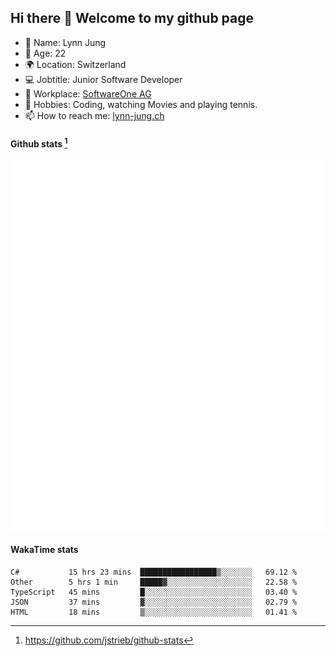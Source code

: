## Hi there 👋 Welcome to my github page

- 🧑 Name: Lynn Jung
- 🔞 Age: 22
- 🌍 Location: Switzerland
- 💻 Jobtitle: Junior Software Developer
- 🏢 Workplace: [SoftwareOne AG](https://www.softwareone.com/)
- 🎾 Hobbies: Coding, watching Movies and playing tennis.
- 📫 How to reach me: [lynn-jung.ch](https://lynn-jung.ch/)


#### Github stats [^1]
![](https://github.com/lynn-jung/github-stats/blob/master/generated/overview.svg)  ![](https://github.com/lynn-jung/github-stats/blob/master/generated/languages.svg)


#### WakaTime stats
<!--START_SECTION:waka-->
```text
C#           15 hrs 23 mins  █████████████████▒░░░░░░░   69.12 % 
Other        5 hrs 1 min     █████▓░░░░░░░░░░░░░░░░░░░   22.58 % 
TypeScript   45 mins         █░░░░░░░░░░░░░░░░░░░░░░░░   03.40 % 
JSON         37 mins         ▓░░░░░░░░░░░░░░░░░░░░░░░░   02.79 % 
HTML         18 mins         ▒░░░░░░░░░░░░░░░░░░░░░░░░   01.41 % 
```
<!--END_SECTION:waka-->

[^1]: https://github.com/jstrieb/github-stats
